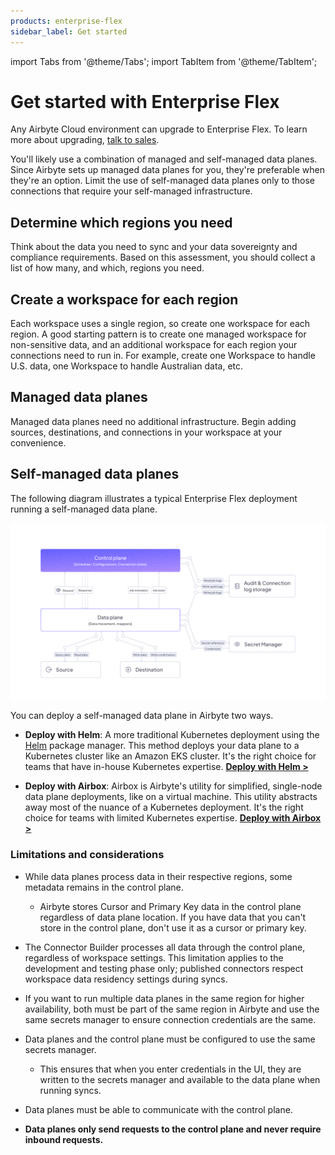```yaml
---
products: enterprise-flex
sidebar_label: Get started
---
```


import Tabs from '@theme/Tabs';
import TabItem from '@theme/TabItem';

# Get started with Enterprise Flex

Any Airbyte Cloud environment can upgrade to Enterprise Flex. To learn more about upgrading, [talk to sales](https://airbyte.com/company/talk-to-sales).

You'll likely use a combination of managed and self-managed data planes. Since Airbyte sets up managed data planes for you, they're preferable when they're an option. Limit the use of self-managed data planes only to those connections that require your self-managed infrastructure.

## Determine which regions you need

Think about the data you need to sync and your data sovereignty and compliance requirements. Based on this assessment, you should collect a list of how many, and which, regions you need.

## Create a workspace for each region

Each workspace uses a single region, so create one workspace for each region. A good starting pattern is to create one managed workspace for non-sensitive data, and an additional workspace for each region your connections need to run in. For example, create one Workspace to handle U.S. data, one Workspace to handle Australian data, etc.

## Managed data planes

Managed data planes need no additional infrastructure. Begin adding sources, destinations, and connections in your workspace at your convenience.

## Self-managed data planes

The following diagram illustrates a typical Enterprise Flex deployment running a self-managed data plane.

![Airbyte Enterprise Flex Architecture Diagram](./img/enterprise-flex-architecture.png)

You can deploy a self-managed data plane in Airbyte two ways.

- **Deploy with Helm**: A more traditional Kubernetes deployment using the [Helm](https://helm.sh/) package manager. This method deploys your data plane to a Kubernetes cluster like an Amazon EKS cluster. It's the right choice for teams that have in-house Kubernetes expertise. [**Deploy with Helm >**](data-plane)

- **Deploy with Airbox**: Airbox is Airbyte's utility for simplified, single-node data plane deployments, like on a virtual machine. This utility abstracts away most of the nuance of a Kubernetes deployment. It's the right choice for teams with limited Kubernetes expertise. [**Deploy with Airbox >**](data-plane-util)

### Limitations and considerations

- While data planes process data in their respective regions, some metadata remains in the control plane.

    - Airbyte stores Cursor and Primary Key data in the control plane regardless of data plane location. If you have data that you can't store in the control plane, don't use it as a cursor or primary key.

- The Connector Builder processes all data through the control plane, regardless of workspace settings. This limitation applies to the development and testing phase only; published connectors respect workspace data residency settings during syncs.

- If you want to run multiple data planes in the same region for higher availability, both must be part of the same region in Airbyte and use the same secrets manager to ensure connection credentials are the same.

- Data planes and the control plane must be configured to use the same secrets manager.

    - This ensures that when you enter credentials in the UI, they are written to the secrets manager and available to the data plane when running syncs.

- Data planes must be able to communicate with the control plane.

- **Data planes only send requests to the control plane and never require inbound requests.**
